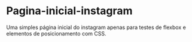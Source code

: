 # Pagina-inicial-instagram
Uma simples página inicial do instagram apenas para testes de flexbox e elementos de posicionamento com CSS.
